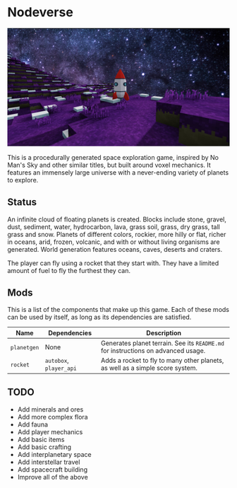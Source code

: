 # Nodeverse

![Screenshot](screenshot.jpg)

This is a procedurally generated space exploration game, inspired by No Man's
Sky and other similar titles, but built around voxel mechanics. It features an
immensely large universe with a never-ending variety of planets to explore.

## Status
An infinite cloud of floating planets is created. Blocks include stone, gravel,
dust, sediment, water, hydrocarbon, lava, grass soil, grass, dry grass, tall
grass and snow. Planets of different colors, rockier, more hilly or flat, richer
in oceans, arid, frozen, volcanic, and with or without living organisms are
generated. World generation features oceans, caves, deserts and craters.

The player can fly using a rocket that they start with. They have a limited
amount of fuel to fly the furthest they can.

## Mods
This is a list of the components that make up this game. Each of these mods can
be used by itself, as long as its dependencies are satisfied.

Name | Dependencies | Description
---- | ------------ | -----------
`planetgen` | None | Generates planet terrain. See its `README.md` for instructions on advanced usage.
`rocket` | `autobox`, `player_api` | Adds a rocket to fly to many other planets, as well as a simple score system.

## TODO
 * Add minerals and ores
 * Add more complex flora
 * Add fauna
 * Add player mechanics
 * Add basic items
 * Add basic crafting
 * Add interplanetary space
 * Add interstellar travel
 * Add spacecraft building
 * Improve all of the above
